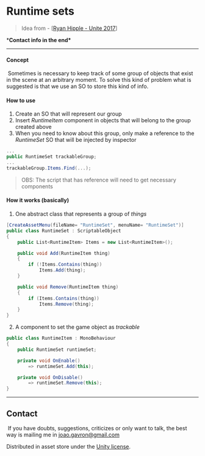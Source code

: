 # Runtime sets

> Idea from - [[Ryan Hipple - Unite 2017](https://www.youtube.com/watch?v=raQ3iHhE_Kk)]

***Contact info in the end\***

---

#### Concept

​	Sometimes is necessary to keep track of some group of objects that exist in the scene at an arbitrary moment. To solve this kind of problem what is suggested is that we use an SO to store this kind of info.

#### How to use

1. Create an SO that will represent our group
2. Insert *RuntimeItem* component in objects that will belong to the group created above
3. When you need to know about this group, only make a reference to the *RuntimeSet* SO that will be injected by inspector

```c#
...
public RuntimeSet trackableGroup;
...
trackableGroup.Items.Find(...);
```

> OBS: The script that has reference will need to get necessary components

#### How it works (basically)

1. One abstract class that represents a group of *things*

```c#
[CreateAssetMenu(fileName= "RuntimeSet", menuName= "RuntimeSet")]
public class RuntimeSet : ScriptableObject
{
    public List<RuntimeItem> Items = new List<RuntimeItem>();

    public void Add(RuntimeItem thing)
    {
        if (!Items.Contains(thing))
            Items.Add(thing);
    }

    public void Remove(RuntimeItem thing)
    {
        if (Items.Contains(thing))
            Items.Remove(thing);
    }
}
```

2. A component to set the game object as *trackable*

```c#
public class RuntimeItem : MonoBehaviour
{
    public RuntimeSet runtimeSet;

    private void OnEnable()
        => runtimeSet.Add(this);

    private void OnDisable()
        => runtimeSet.Remove(this);
}
```

---

## Contact

​	If you have doubts, suggestions, criticizes or only want to talk, the best way is mailing me in joao.gavron@gmail.com

Distributed in asset store under the [Unity license](https://unity3d.com/legal/as_terms?_ga=2.91212574.56628704.1591012418-1089589826.1583496471).